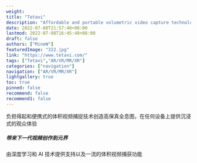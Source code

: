 ```yaml
---
weight: 
title: "Tetavi"
description: "Affordable and portable volumetric video capture technology creates high fidelity holograms that deliver immersive viewer experiences on any device"
date: 2022-07-08T21:57:40+08:00
lastmod: 2022-07-08T16:45:40+08:00
draft: false
authors: ["MineW"]
featuredImage: "322.jpg"
link: "https://www.tetavi.com/"
tags: ["Tetavi","AR/VR/MR/XR"]
categories: ["navigation"]
navigation: ["AR/VR/MR/XR"]
lightgallery: true
toc: true
pinned: false
recommend: false
recommend1: false
---
```


负担得起和便携式的体积视频捕捉技术创造高保真全息图，在任何设备上提供沉浸式的观众体验 

##### 带来下一代视频创作到元界

由深度学习和 AI 技术提供支持以及一流的体积视频捕获功能